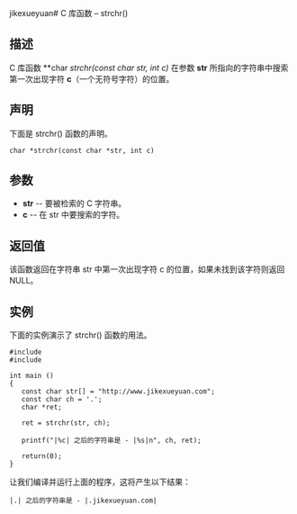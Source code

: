 jikexueyuan# C 库函数 – strchr()


## 描述

C 库函数 **char *strchr(const char *str, int c)** 在参数 **str** 所指向的字符串中搜索第一次出现字符 **c**（一个无符号字符）的位置。

## 声明

下面是 strchr() 函数的声明。

    char *strchr(const char *str, int c)

## 参数

* **str** \-- 要被检索的 C 字符串。
* **c** \-- 在 str 中要搜索的字符。

## 返回值

该函数返回在字符串 str 中第一次出现字符 c 的位置，如果未找到该字符则返回 NULL。

## 实例

下面的实例演示了 strchr() 函数的用法。

    #include 
    #include 

    int main ()
    {
       const char str[] = "http://www.jikexueyuan.com";
       const char ch = '.';
       char *ret;

       ret = strchr(str, ch);

       printf("|%c| 之后的字符串是 - |%s|n", ch, ret);

       return(0);
    }

让我们编译并运行上面的程序，这将产生以下结果：

    |.| 之后的字符串是 - |.jikexueyuan.com|